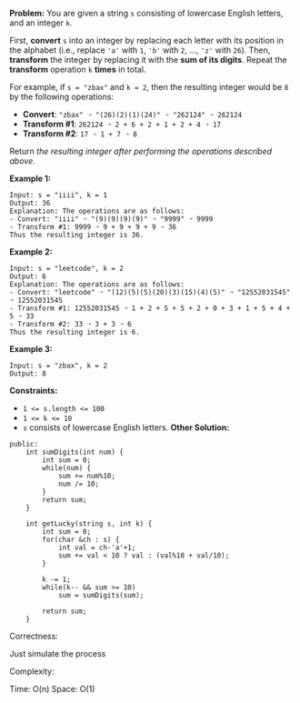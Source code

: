 **Problem:**
You are given a string `s` consisting of lowercase English letters, and an integer `k`.

First, **convert** `s` into an integer by replacing each letter with its position in the alphabet (i.e., replace `'a'` with `1`, `'b'` with `2`, ..., `'z'` with `26`). Then, **transform** the integer by replacing it with the **sum of its digits**. Repeat the **transform** operation `k` **times** in total.

For example, if `s = "zbax"` and `k = 2`, then the resulting integer would be `8` by the following operations:

- **Convert**: `"zbax" ➝ "(26)(2)(1)(24)" ➝ "262124" ➝ 262124`
- **Transform #1**: `262124 ➝ 2 + 6 + 2 + 1 + 2 + 4 ➝ 17`
- **Transform #2**: `17 ➝ 1 + 7 ➝ 8`

Return *the resulting integer after performing the operations described above*.

 

**Example 1:**

```
Input: s = "iiii", k = 1
Output: 36
Explanation: The operations are as follows:
- Convert: "iiii" ➝ "(9)(9)(9)(9)" ➝ "9999" ➝ 9999
- Transform #1: 9999 ➝ 9 + 9 + 9 + 9 ➝ 36
Thus the resulting integer is 36.
```

**Example 2:**

```
Input: s = "leetcode", k = 2
Output: 6
Explanation: The operations are as follows:
- Convert: "leetcode" ➝ "(12)(5)(5)(20)(3)(15)(4)(5)" ➝ "12552031545" ➝ 12552031545
- Transform #1: 12552031545 ➝ 1 + 2 + 5 + 5 + 2 + 0 + 3 + 1 + 5 + 4 + 5 ➝ 33
- Transform #2: 33 ➝ 3 + 3 ➝ 6
Thus the resulting integer is 6.
```

**Example 3:**

```
Input: s = "zbax", k = 2
Output: 8
```

 

**Constraints:**

- `1 <= s.length <= 100`
- `1 <= k <= 10`
- `s` consists of lowercase English letters.
**Other Solution:**
```
public:
    int sumDigits(int num) {
        int sum = 0;
        while(num) {
            sum += num%10;
            num /= 10;
        }
        return sum;
    }
    
    int getLucky(string s, int k) {
        int sum = 0;
        for(char &ch : s) {
		    int val = ch-'a'+1;
		    sum += val < 10 ? val : (val%10 + val/10);
		}

        k -= 1; 
        while(k-- && sum >= 10) 
            sum = sumDigits(sum);
        
        return sum;
    }
```
Correctness:

Just simulate the process

Complexity:

Time: O(n)
Space: O(1)